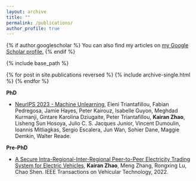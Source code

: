 ```yaml
---
layout: archive
title: ""
permalink: /publications/
author_profile: true
---
```


{% if author.googlescholar %}
  You can also find my articles on <u><a href="{{author.googlescholar}}">my Google Scholar profile</a>.</u>
{% endif %}

{% include base_path %}

{% for post in site.publications reversed %}
  {% include archive-single.html %}
{% endfor %}

**PhD**

* [NeurIPS 2023 - Machine Unlearning](https://kaggle.com/competitions/neurips-2023-machine-unlearning), Eleni Triantafillou, Fabian Pedregosa, Jamie Hayes, Peter Kairouz, Isabelle Guyon, Meghdad Kurmanji, Gintare Karolina Dziugaite, Peter Triantafillou, **Kairan Zhao**, Lisheng Sun Hosoya, Julio C. S. Jacques Junior, Vincent Dumoulin, Ioannis Mitliagkas, Sergio Escalera, Jun Wan, Sohier Dane, Maggie Demkin, Walter Reade.

**Pre-PhD**

* [A Secure Intra-Regional-Inter-Regional Peer-to-Peer Electricity Trading System for Electric Vehicles](https://ieeexplore.ieee.org/abstract/document/9891809), **Kairan Zhao**, Meng Zhang, Rongxing Lu, Chao Shen. IEEE Transactions on Vehicular Technology, 2022.
